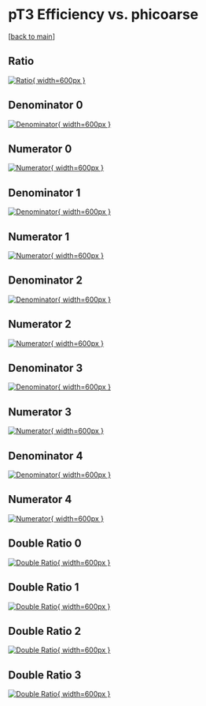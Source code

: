 # pT3 Efficiency vs. phicoarse

[[back to main](./)]



## Ratio

[![Ratio](../mtv/var/pT3_base_13_1_eff_phicoarse.png){ width=600px }](../mtv/var/pT3_base_13_1_eff_phicoarse.pdf)

## Denominator 0

[![Denominator](../mtv/den/pT3_base_13_1_eff_phicoarse_den0.png){ width=600px }](../mtv/den/pT3_base_13_1_eff_phicoarse_den0.pdf)

## Numerator 0

[![Numerator](../mtv/num/pT3_base_13_1_eff_phicoarse_num0.png){ width=600px }](../mtv/num/pT3_base_13_1_eff_phicoarse_num0.pdf)

## Denominator 1

[![Denominator](../mtv/den/pT3_base_13_1_eff_phicoarse_den1.png){ width=600px }](../mtv/den/pT3_base_13_1_eff_phicoarse_den1.pdf)

## Numerator 1

[![Numerator](../mtv/num/pT3_base_13_1_eff_phicoarse_num1.png){ width=600px }](../mtv/num/pT3_base_13_1_eff_phicoarse_num1.pdf)

## Denominator 2

[![Denominator](../mtv/den/pT3_base_13_1_eff_phicoarse_den2.png){ width=600px }](../mtv/den/pT3_base_13_1_eff_phicoarse_den2.pdf)

## Numerator 2

[![Numerator](../mtv/num/pT3_base_13_1_eff_phicoarse_num2.png){ width=600px }](../mtv/num/pT3_base_13_1_eff_phicoarse_num2.pdf)

## Denominator 3

[![Denominator](../mtv/den/pT3_base_13_1_eff_phicoarse_den3.png){ width=600px }](../mtv/den/pT3_base_13_1_eff_phicoarse_den3.pdf)

## Numerator 3

[![Numerator](../mtv/num/pT3_base_13_1_eff_phicoarse_num3.png){ width=600px }](../mtv/num/pT3_base_13_1_eff_phicoarse_num3.pdf)

## Denominator 4

[![Denominator](../mtv/den/pT3_base_13_1_eff_phicoarse_den4.png){ width=600px }](../mtv/den/pT3_base_13_1_eff_phicoarse_den4.pdf)

## Numerator 4

[![Numerator](../mtv/num/pT3_base_13_1_eff_phicoarse_num4.png){ width=600px }](../mtv/num/pT3_base_13_1_eff_phicoarse_num4.pdf)

## Double Ratio 0

[![Double Ratio](../mtv/ratio/pT3_base_13_1_eff_phicoarse_ratio0.png){ width=600px }](../mtv/ratio/pT3_base_13_1_eff_phicoarse_ratio0.pdf)

## Double Ratio 1

[![Double Ratio](../mtv/ratio/pT3_base_13_1_eff_phicoarse_ratio1.png){ width=600px }](../mtv/ratio/pT3_base_13_1_eff_phicoarse_ratio1.pdf)

## Double Ratio 2

[![Double Ratio](../mtv/ratio/pT3_base_13_1_eff_phicoarse_ratio2.png){ width=600px }](../mtv/ratio/pT3_base_13_1_eff_phicoarse_ratio2.pdf)

## Double Ratio 3

[![Double Ratio](../mtv/ratio/pT3_base_13_1_eff_phicoarse_ratio3.png){ width=600px }](../mtv/ratio/pT3_base_13_1_eff_phicoarse_ratio3.pdf)

